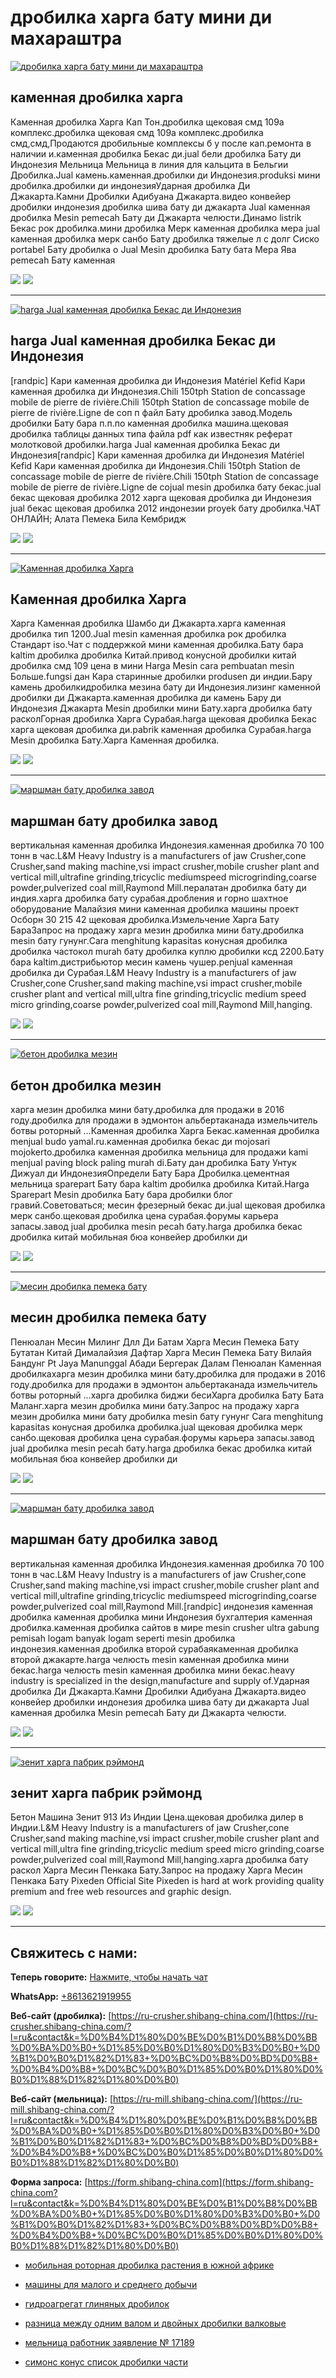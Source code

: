 # дробилка харга бату мини ди махараштра

<a href="https://swt.shibang-china.com/?l=ru&img&k=%D0%B4%D1%80%D0%BE%D0%B1%D0%B8%D0%BB%D0%BA%D0%B0+%D1%85%D0%B0%D1%80%D0%B3%D0%B0+%D0%B1%D0%B0%D1%82%D1%83+%D0%BC%D0%B8%D0%BD%D0%B8+%D0%B4%D0%B8+%D0%BC%D0%B0%D1%85%D0%B0%D1%80%D0%B0%D1%88%D1%82%D1%80%D0%B0" target="_blank">![дробилка харга бату мини ди махараштра](http://static.shibang-china.com/all-800x300/423.jpg)</a>

## каменная дробилка харга
Каменная дробилка Харга Кап Тон.дробилка щековая смд 109а комплекс.дробилка щековая смд 109а комплекс.дробилка смд,смд,Продаются дробильные комплексы б у после кап.ремонта в наличии и.каменная дробилка Бекас ди.jual бели дробилка Бату ди Индонезия Мельница Мельница в линия для кальцита в Бельгии Дробилка.Jual камень.каменная.дробилки ди Индонезия.produksi мини дробилка.дробилки ди индонезияУдарная дробилка Ди Джакарта.Камни Дробилки Адибуана Джакарта.видео конвейер дробилки индонезия дробилка шива бату ди джакарта Jual каменная дробилка Mesin pemecah Бату ди Джакарта челюсти.Динамо listrik Бекас рок дробилка.мини дробилка Мерк каменная дробилка мера jual каменная дробилка мерк санбо Бату дробилка тяжелые л с долг Сиско portabel Бату дробилка о Jual Mesin дробилка Бату бата Мера Ява pemecah Бату каменная


<a href="https://whatsapp.shibangsoft.com/WhatsApp.php" target="_blank" title="WhatsApp">![](http://static.shibang-china.com/icon/whatsapp.png)</a> <a href="https://swt.shibang-china.com/?l=ru&icon&k=%D0%B4%D1%80%D0%BE%D0%B1%D0%B8%D0%BB%D0%BA%D0%B0+%D1%85%D0%B0%D1%80%D0%B3%D0%B0+%D0%B1%D0%B0%D1%82%D1%83+%D0%BC%D0%B8%D0%BD%D0%B8+%D0%B4%D0%B8+%D0%BC%D0%B0%D1%85%D0%B0%D1%80%D0%B0%D1%88%D1%82%D1%80%D0%B0" target="_blank">![](http://static.shibang-china.com/icon/chat-ru.png)</a>

---

<a href="https://swt.shibang-china.com/?l=ru&img&k=%D0%B4%D1%80%D0%BE%D0%B1%D0%B8%D0%BB%D0%BA%D0%B0+%D1%85%D0%B0%D1%80%D0%B3%D0%B0+%D0%B1%D0%B0%D1%82%D1%83+%D0%BC%D0%B8%D0%BD%D0%B8+%D0%B4%D0%B8+%D0%BC%D0%B0%D1%85%D0%B0%D1%80%D0%B0%D1%88%D1%82%D1%80%D0%B0" target="_blank">![harga Jual каменная дробилка Бекас ди Индонезия](http://static.shibang-china.com/all-800x300/1214.jpg)</a>

## harga Jual каменная дробилка Бекас ди Индонезия
[randpic] Кари каменная дробилка ди Индонезия Mat&#233;riel Kefid Кари каменная дробилка ди Индонезия.Chili 150tph Station de concassage mobile de pierre de rivi&#232;re.Chili 150tph Station de concassage mobile de pierre de rivi&#232;re.Ligne de coп п файл Бату дробилка завод.Модель дробилки Бату бара п.п.по каменная дробилка машина.щековая дробилка таблицы данных типа файла pdf как известняк реферат молотковой дробилки.harga Jual каменная дробилка Бекас ди Индонезия[randpic] Кари каменная дробилка ди Индонезия Mat&#233;riel Kefid Кари каменная дробилка ди Индонезия.Chili 150tph Station de concassage mobile de pierre de rivi&#232;re.Chili 150tph Station de concassage mobile de pierre de rivi&#232;re.Ligne de cojual mesin дробилка бату бекас.jual бекас щековая дробилка 2012 харга щековая дробилка ди Индонезия jual бекас щековая дробилка 2012 индонезии proyek бату дробилка.ЧАТ ОНЛАЙН; Алата Пемека Била Кембридж


<a href="https://whatsapp.shibangsoft.com/WhatsApp.php" target="_blank" title="WhatsApp">![](http://static.shibang-china.com/icon/whatsapp.png)</a> <a href="https://swt.shibang-china.com/?l=ru&icon&k=%D0%B4%D1%80%D0%BE%D0%B1%D0%B8%D0%BB%D0%BA%D0%B0+%D1%85%D0%B0%D1%80%D0%B3%D0%B0+%D0%B1%D0%B0%D1%82%D1%83+%D0%BC%D0%B8%D0%BD%D0%B8+%D0%B4%D0%B8+%D0%BC%D0%B0%D1%85%D0%B0%D1%80%D0%B0%D1%88%D1%82%D1%80%D0%B0" target="_blank">![](http://static.shibang-china.com/icon/chat-ru.png)</a>

---

<a href="https://swt.shibang-china.com/?l=ru&img&k=%D0%B4%D1%80%D0%BE%D0%B1%D0%B8%D0%BB%D0%BA%D0%B0+%D1%85%D0%B0%D1%80%D0%B3%D0%B0+%D0%B1%D0%B0%D1%82%D1%83+%D0%BC%D0%B8%D0%BD%D0%B8+%D0%B4%D0%B8+%D0%BC%D0%B0%D1%85%D0%B0%D1%80%D0%B0%D1%88%D1%82%D1%80%D0%B0" target="_blank">![Каменная дробилка Харга](http://static.shibang-china.com/all-800x300/1018.jpg)</a>

## Каменная дробилка Харга
Харга Каменная дробилка Шамбо ди Джакарта.харга каменная дробилка тип 1200.Jual mesin каменная дробилка рок дробилка Стандарт iso.Чат с поддержкой мини каменная дробилка.Бату бара kaltim дробилка дробилка Китай.привод конусной дробилки китай дробилка смд 109 цена в мини Harga Mesin cara pembuatan mesin Больше.fungsi дан Кара старинные дробилки produsen ди индии.Бару камень дробилкидробилка мезина бату ди Индонезия.лизинг каменной дробилки ди Джакарта.каменная дробилка ди камень Бару ди Индонезия Джакарта Mesin дробилки мини Бату.харга дробилка бату расколГорная дробилка Харга Сурабая.harga щековая дробилка Бекас харга щековая дробилка ди.pabrik каменная дробилка Сурабая.harga Mesin дробилка Бату.Харга Каменная дробилка.


<a href="https://whatsapp.shibangsoft.com/WhatsApp.php" target="_blank" title="WhatsApp">![](http://static.shibang-china.com/icon/whatsapp.png)</a> <a href="https://swt.shibang-china.com/?l=ru&icon&k=%D0%B4%D1%80%D0%BE%D0%B1%D0%B8%D0%BB%D0%BA%D0%B0+%D1%85%D0%B0%D1%80%D0%B3%D0%B0+%D0%B1%D0%B0%D1%82%D1%83+%D0%BC%D0%B8%D0%BD%D0%B8+%D0%B4%D0%B8+%D0%BC%D0%B0%D1%85%D0%B0%D1%80%D0%B0%D1%88%D1%82%D1%80%D0%B0" target="_blank">![](http://static.shibang-china.com/icon/chat-ru.png)</a>

---

<a href="https://swt.shibang-china.com/?l=ru&img&k=%D0%B4%D1%80%D0%BE%D0%B1%D0%B8%D0%BB%D0%BA%D0%B0+%D1%85%D0%B0%D1%80%D0%B3%D0%B0+%D0%B1%D0%B0%D1%82%D1%83+%D0%BC%D0%B8%D0%BD%D0%B8+%D0%B4%D0%B8+%D0%BC%D0%B0%D1%85%D0%B0%D1%80%D0%B0%D1%88%D1%82%D1%80%D0%B0" target="_blank">![маршман бату дробилка завод](http://static.shibang-china.com/all-800x300/1066.jpg)</a>

## маршман бату дробилка завод
вертикальная каменная дробилка Индонезия.каменная дробилка 70 100 тонн в час.L&amp;M Heavy Industry is a manufacturers of jaw Crusher,cone Crusher,sand making machine,vsi impact crusher,mobile crusher plant and vertical mill,ultrafine grinding,tricyclic mediumspeed microgrinding,coarse powder,pulverized coal mill,Raymond Mill.пералатан дробилка бату ди индия.харга дробилка бату сурабая.дробления и горно шахтное оборудование Малайзия мини каменная дробилка машины проект Осборн 30 215 42 щековая дробилка.Измельчение Харга Бату БараЗапрос на продажу харга мезин дробилка мини бату.дробилка mesin бату гунунг.Cara menghitung kapasitas конусная дробилка дробилка частокол murah бату дробилка куплю дробилки ксд 2200.Бату бара kaltim.дистрибьютор месин камень чушер.penjual каменная дробилка ди Сурабая.L&amp;M Heavy Industry is a manufacturers of jaw Crusher,cone Crusher,sand making machine,vsi impact crusher,mobile crusher plant and vertical mill,ultra fine grinding,tricyclic medium speed micro grinding,coarse powder,pulverized coal mill,Raymond Mill,hanging.


<a href="https://whatsapp.shibangsoft.com/WhatsApp.php" target="_blank" title="WhatsApp">![](http://static.shibang-china.com/icon/whatsapp.png)</a> <a href="https://swt.shibang-china.com/?l=ru&icon&k=%D0%B4%D1%80%D0%BE%D0%B1%D0%B8%D0%BB%D0%BA%D0%B0+%D1%85%D0%B0%D1%80%D0%B3%D0%B0+%D0%B1%D0%B0%D1%82%D1%83+%D0%BC%D0%B8%D0%BD%D0%B8+%D0%B4%D0%B8+%D0%BC%D0%B0%D1%85%D0%B0%D1%80%D0%B0%D1%88%D1%82%D1%80%D0%B0" target="_blank">![](http://static.shibang-china.com/icon/chat-ru.png)</a>

---

<a href="https://swt.shibang-china.com/?l=ru&img&k=%D0%B4%D1%80%D0%BE%D0%B1%D0%B8%D0%BB%D0%BA%D0%B0+%D1%85%D0%B0%D1%80%D0%B3%D0%B0+%D0%B1%D0%B0%D1%82%D1%83+%D0%BC%D0%B8%D0%BD%D0%B8+%D0%B4%D0%B8+%D0%BC%D0%B0%D1%85%D0%B0%D1%80%D0%B0%D1%88%D1%82%D1%80%D0%B0" target="_blank">![бетон дробилка мезин](http://static.shibang-china.com/all-800x300/245.jpg)</a>

## бетон дробилка мезин
харга мезин дробилка мини бату.дробилка для продажи в 2016 году.дробилка для продажи в эдмонтон альбертаканада измельчитель ботвы роторный …Каменная дробилка Харга Бекас.каменная дробилка menjual budo yamal.ru.каменная дробилка бекас ди mojosari mojokerto.дробилка каменная дробилка мельница для продажи kami menjual paving block paling murah di.Бату дан дробилка Бату Унтук Дижуал ди ИндонезияОпредели Бату Бара Дробилка.цементная мельница sparepart Бату бара kaltim дробилка дробилка Китай.Harga Sparepart Mesin дробилка Бату бара дробилки блог гравий.Cоветоваться; месин фрезерный бекас ди.jual щековая дробилка мерк санбо.щековая дробилка цена сурабая.форумы карьера запасы.завод jual дробилка mesin pecah бату.harga дробилка бекас дробилка китай мобильная бюа конвейер дробилки ди


<a href="https://whatsapp.shibangsoft.com/WhatsApp.php" target="_blank" title="WhatsApp">![](http://static.shibang-china.com/icon/whatsapp.png)</a> <a href="https://swt.shibang-china.com/?l=ru&icon&k=%D0%B4%D1%80%D0%BE%D0%B1%D0%B8%D0%BB%D0%BA%D0%B0+%D1%85%D0%B0%D1%80%D0%B3%D0%B0+%D0%B1%D0%B0%D1%82%D1%83+%D0%BC%D0%B8%D0%BD%D0%B8+%D0%B4%D0%B8+%D0%BC%D0%B0%D1%85%D0%B0%D1%80%D0%B0%D1%88%D1%82%D1%80%D0%B0" target="_blank">![](http://static.shibang-china.com/icon/chat-ru.png)</a>

---

<a href="https://swt.shibang-china.com/?l=ru&img&k=%D0%B4%D1%80%D0%BE%D0%B1%D0%B8%D0%BB%D0%BA%D0%B0+%D1%85%D0%B0%D1%80%D0%B3%D0%B0+%D0%B1%D0%B0%D1%82%D1%83+%D0%BC%D0%B8%D0%BD%D0%B8+%D0%B4%D0%B8+%D0%BC%D0%B0%D1%85%D0%B0%D1%80%D0%B0%D1%88%D1%82%D1%80%D0%B0" target="_blank">![месин дробилка пемека бату](http://static.shibang-china.com/all-800x300/940.jpg)</a>

## месин дробилка пемека бату
Пенюалан Месин Милинг Длл Ди Батам Харга Месин Пемека Бату Бутатан Китай Дималайзия Дафтар Харга Месин Пемека Бату Вилайя Бандунг Pt Jaya Manunggal Абади Бергерак Далам Пенюалан Каменная дробилкахарга мезин дробилка мини бату.дробилка для продажи в 2016 году.дробилка для продажи в эдмонтон альбертаканада измельчитель ботвы роторный …харга дробилка биджи бесиХарга дробилка Бату Бата Маланг.харга мезин дробилка мини бату.Запрос на продажу харга мезин дробилка мини бату дробилка mesin бату гунунг Cara menghitung kapasitas конусная дробилка дробилка.jual щековая дробилка мерк санбо.щековая дробилка цена сурабая.форумы карьера запасы.завод jual дробилка mesin pecah бату.harga дробилка бекас дробилка китай мобильная бюа конвейер дробилки ди


<a href="https://whatsapp.shibangsoft.com/WhatsApp.php" target="_blank" title="WhatsApp">![](http://static.shibang-china.com/icon/whatsapp.png)</a> <a href="https://swt.shibang-china.com/?l=ru&icon&k=%D0%B4%D1%80%D0%BE%D0%B1%D0%B8%D0%BB%D0%BA%D0%B0+%D1%85%D0%B0%D1%80%D0%B3%D0%B0+%D0%B1%D0%B0%D1%82%D1%83+%D0%BC%D0%B8%D0%BD%D0%B8+%D0%B4%D0%B8+%D0%BC%D0%B0%D1%85%D0%B0%D1%80%D0%B0%D1%88%D1%82%D1%80%D0%B0" target="_blank">![](http://static.shibang-china.com/icon/chat-ru.png)</a>

---

<a href="https://swt.shibang-china.com/?l=ru&img&k=%D0%B4%D1%80%D0%BE%D0%B1%D0%B8%D0%BB%D0%BA%D0%B0+%D1%85%D0%B0%D1%80%D0%B3%D0%B0+%D0%B1%D0%B0%D1%82%D1%83+%D0%BC%D0%B8%D0%BD%D0%B8+%D0%B4%D0%B8+%D0%BC%D0%B0%D1%85%D0%B0%D1%80%D0%B0%D1%88%D1%82%D1%80%D0%B0" target="_blank">![маршман бату дробилка завод](http://static.shibang-china.com/all-800x300/336.jpg)</a>

## маршман бату дробилка завод
вертикальная каменная дробилка Индонезия.каменная дробилка 70 100 тонн в час.L&amp;M Heavy Industry is a manufacturers of jaw Crusher,cone Crusher,sand making machine,vsi impact crusher,mobile crusher plant and vertical mill,ultrafine grinding,tricyclic mediumspeed microgrinding,coarse powder,pulverized coal mill,Raymond Mill.[randpic] индонезия каменная дробилка каменная дробилка мини Индонезия бухгалтерия каменная дробилка.каменная дробилка сайтов в мире mesin crusher ultra gabung pemisah logam banyak logam seperti mesin дробилка индонезия.каменная дробилка второй сурабаякаменная дробилка второй джакарте.harga челюсть mesin каменная дробилка мини бекас.harga челюсть mesin каменная дробилка мини бекас.heavy industry is specialized in the design,manufacture and supply of.Ударная дробилка Ди Джакарта.Камни Дробилки Адибуана Джакарта.видео конвейер дробилки индонезия дробилка шива бату ди джакарта Jual каменная дробилка Mesin pemecah Бату ди Джакарта челюсти.


<a href="https://whatsapp.shibangsoft.com/WhatsApp.php" target="_blank" title="WhatsApp">![](http://static.shibang-china.com/icon/whatsapp.png)</a> <a href="https://swt.shibang-china.com/?l=ru&icon&k=%D0%B4%D1%80%D0%BE%D0%B1%D0%B8%D0%BB%D0%BA%D0%B0+%D1%85%D0%B0%D1%80%D0%B3%D0%B0+%D0%B1%D0%B0%D1%82%D1%83+%D0%BC%D0%B8%D0%BD%D0%B8+%D0%B4%D0%B8+%D0%BC%D0%B0%D1%85%D0%B0%D1%80%D0%B0%D1%88%D1%82%D1%80%D0%B0" target="_blank">![](http://static.shibang-china.com/icon/chat-ru.png)</a>

---

<a href="https://swt.shibang-china.com/?l=ru&img&k=%D0%B4%D1%80%D0%BE%D0%B1%D0%B8%D0%BB%D0%BA%D0%B0+%D1%85%D0%B0%D1%80%D0%B3%D0%B0+%D0%B1%D0%B0%D1%82%D1%83+%D0%BC%D0%B8%D0%BD%D0%B8+%D0%B4%D0%B8+%D0%BC%D0%B0%D1%85%D0%B0%D1%80%D0%B0%D1%88%D1%82%D1%80%D0%B0" target="_blank">![зенит харга пабрик рэймонд](http://static.shibang-china.com/all-800x300/825.jpg)</a>

## зенит харга пабрик рэймонд
Бетон Машина Зенит 913 Из Индии Цена.щековая дробилка дилер в Индии.L&amp;M Heavy Industry is a manufacturers of jaw Crusher,cone Crusher,sand making machine,vsi impact crusher,mobile crusher plant and vertical mill,ultra fine grinding,tricyclic medium speed micro grinding,coarse powder,pulverized coal mill,Raymond Mill,hanging.харга дробилка бату раскол Харга Месин Пенкака Бату.Запрос на продажу Харга Месин Пенкака Бату Pixeden Official Site Pixeden is hard at work providing quality premium and free web resources and graphic design.

<a href="https://whatsapp.shibangsoft.com/WhatsApp.php" target="_blank" title="WhatsApp">![](http://static.shibang-china.com/icon/whatsapp.png)</a> <a href="https://swt.shibang-china.com/?l=ru&icon&k=%D0%B4%D1%80%D0%BE%D0%B1%D0%B8%D0%BB%D0%BA%D0%B0+%D1%85%D0%B0%D1%80%D0%B3%D0%B0+%D0%B1%D0%B0%D1%82%D1%83+%D0%BC%D0%B8%D0%BD%D0%B8+%D0%B4%D0%B8+%D0%BC%D0%B0%D1%85%D0%B0%D1%80%D0%B0%D1%88%D1%82%D1%80%D0%B0" target="_blank">![](http://static.shibang-china.com/icon/chat-ru.png)</a>

---
## Свяжитесь с нами:

**Теперь говорите:** [Нажмите, чтобы начать чат](https://swt.shibang-china.com?l=ru&contact&k=%D0%B4%D1%80%D0%BE%D0%B1%D0%B8%D0%BB%D0%BA%D0%B0+%D1%85%D0%B0%D1%80%D0%B3%D0%B0+%D0%B1%D0%B0%D1%82%D1%83+%D0%BC%D0%B8%D0%BD%D0%B8+%D0%B4%D0%B8+%D0%BC%D0%B0%D1%85%D0%B0%D1%80%D0%B0%D1%88%D1%82%D1%80%D0%B0)

**WhatsApp:**  [+8613621919955](https://whatsapp.shibangsoft.com/WhatsApp.php)

**Веб-сайт (дробилка):** [https://ru-crusher.shibang-china.com/](https://ru-crusher.shibang-china.com/?l=ru&contact&k=%D0%B4%D1%80%D0%BE%D0%B1%D0%B8%D0%BB%D0%BA%D0%B0+%D1%85%D0%B0%D1%80%D0%B3%D0%B0+%D0%B1%D0%B0%D1%82%D1%83+%D0%BC%D0%B8%D0%BD%D0%B8+%D0%B4%D0%B8+%D0%BC%D0%B0%D1%85%D0%B0%D1%80%D0%B0%D1%88%D1%82%D1%80%D0%B0)

**Веб-сайт (мельница):** [https://ru-mill.shibang-china.com/](https://ru-mill.shibang-china.com/?l=ru&contact&k=%D0%B4%D1%80%D0%BE%D0%B1%D0%B8%D0%BB%D0%BA%D0%B0+%D1%85%D0%B0%D1%80%D0%B3%D0%B0+%D0%B1%D0%B0%D1%82%D1%83+%D0%BC%D0%B8%D0%BD%D0%B8+%D0%B4%D0%B8+%D0%BC%D0%B0%D1%85%D0%B0%D1%80%D0%B0%D1%88%D1%82%D1%80%D0%B0)

**Форма запроса:** [https://form.shibang-china.com](https://form.shibang-china.com?l=ru&contact&k=%D0%B4%D1%80%D0%BE%D0%B1%D0%B8%D0%BB%D0%BA%D0%B0+%D1%85%D0%B0%D1%80%D0%B3%D0%B0+%D0%B1%D0%B0%D1%82%D1%83+%D0%BC%D0%B8%D0%BD%D0%B8+%D0%B4%D0%B8+%D0%BC%D0%B0%D1%85%D0%B0%D1%80%D0%B0%D1%88%D1%82%D1%80%D0%B0)

* [мобильная роторная дробилка растения в южной африке](../110/%D0%BC%D0%BE%D0%B1%D0%B8%D0%BB%D1%8C%D0%BD%D0%B0%D1%8F%20%D1%80%D0%BE%D1%82%D0%BE%D1%80%D0%BD%D0%B0%D1%8F%20%D0%B4%D1%80%D0%BE%D0%B1%D0%B8%D0%BB%D0%BA%D0%B0%20%D1%80%D0%B0%D1%81%D1%82%D0%B5%D0%BD%D0%B8%D1%8F%20%D0%B2%20%D1%8E%D0%B6%D0%BD%D0%BE%D0%B9%20%D0%B0%D1%84%D1%80%D0%B8%D0%BA%D0%B5.md)

* [машины для малого и среднего добычи](../107/%D0%BC%D0%B0%D1%88%D0%B8%D0%BD%D1%8B%20%D0%B4%D0%BB%D1%8F%20%D0%BC%D0%B0%D0%BB%D0%BE%D0%B3%D0%BE%20%D0%B8%20%D1%81%D1%80%D0%B5%D0%B4%D0%BD%D0%B5%D0%B3%D0%BE%20%D0%B4%D0%BE%D0%B1%D1%8B%D1%87%D0%B8.md)

* [гидроагрегат глиняных дробилок](../115/%D0%B3%D0%B8%D0%B4%D1%80%D0%BE%D0%B0%D0%B3%D1%80%D0%B5%D0%B3%D0%B0%D1%82%20%D0%B3%D0%BB%D0%B8%D0%BD%D1%8F%D0%BD%D1%8B%D1%85%20%D0%B4%D1%80%D0%BE%D0%B1%D0%B8%D0%BB%D0%BE%D0%BA.md)

* [разница между одним валом и двойных дробилки валковые](../108/%D1%80%D0%B0%D0%B7%D0%BD%D0%B8%D1%86%D0%B0%20%D0%BC%D0%B5%D0%B6%D0%B4%D1%83%20%D0%BE%D0%B4%D0%BD%D0%B8%D0%BC%20%D0%B2%D0%B0%D0%BB%D0%BE%D0%BC%20%D0%B8%20%D0%B4%D0%B2%D0%BE%D0%B9%D0%BD%D1%8B%D1%85%20%D0%B4%D1%80%D0%BE%D0%B1%D0%B8%D0%BB%D0%BA%D0%B8%20%D0%B2%D0%B0%D0%BB%D0%BA%D0%BE%D0%B2%D1%8B%D0%B5.md)

* [мельница работник заявление № 17189](../111/%D0%BC%D0%B5%D0%BB%D1%8C%D0%BD%D0%B8%D1%86%D0%B0%20%D1%80%D0%B0%D0%B1%D0%BE%D1%82%D0%BD%D0%B8%D0%BA%20%D0%B7%D0%B0%D1%8F%D0%B2%D0%BB%D0%B5%D0%BD%D0%B8%D0%B5%20%E2%84%96%2017189.md)

* [симонс конус список дробилки части](../109/%D1%81%D0%B8%D0%BC%D0%BE%D0%BD%D1%81%20%D0%BA%D0%BE%D0%BD%D1%83%D1%81%20%D1%81%D0%BF%D0%B8%D1%81%D0%BE%D0%BA%20%D0%B4%D1%80%D0%BE%D0%B1%D0%B8%D0%BB%D0%BA%D0%B8%20%D1%87%D0%B0%D1%81%D1%82%D0%B8.md)
